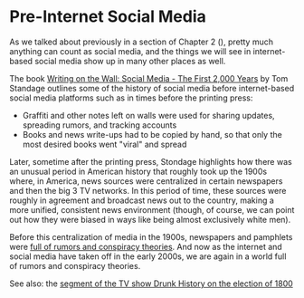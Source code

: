 # Pre-Internet Social Media
As we talked about previously in a section of Chapter 2 ([](../ch02_definitions/01_social_media/01_what_is_social_media.md)), pretty much anything can count as social media, and the things we will see in internet-based social media show up in many other places as well.

The book [Writing on the Wall: Social Media - The First 2,000 Years](https://www.amazon.com/Writing-Wall-Social-Media-First/dp/1620402831) by Tom Standage outlines some of the history of social media before internet-based social media platforms such as in times before the printing press:
- Graffiti and other notes left on walls were used for sharing updates, spreading rumors, and tracking accounts
- Books and news write-ups had to be copied by hand, so that only the most desired books went "viral" and spread

Later, sometime after the printing press, Stondage highlights how there was an unusual period in American history that roughly took up the 1900s where, in America, news sources were centralized in certain newspapers and then the big 3 TV networks. In this period of time, these sources were roughly in agreement and broadcast news out to the country, making a more unified, consistent news environment (though, of course, we can point out how they were biased in ways like being almost exclusively white men).

Before this centralization of media in the 1900s, newspapers and pamphlets were [full of rumors and conspiracy theories](https://www.smithsonianmag.com/history/conspiracy-theories-abounded-19th-century-american-politics-180971940/). And now as the internet and social media have taken off in the early 2000s, we are again in a world full of rumors and conspiracy theories.

See also: the [segment of the TV show Drunk History on the election of 1800](https://www.youtube.com/watch?v=l6Ove4_JsCM)
